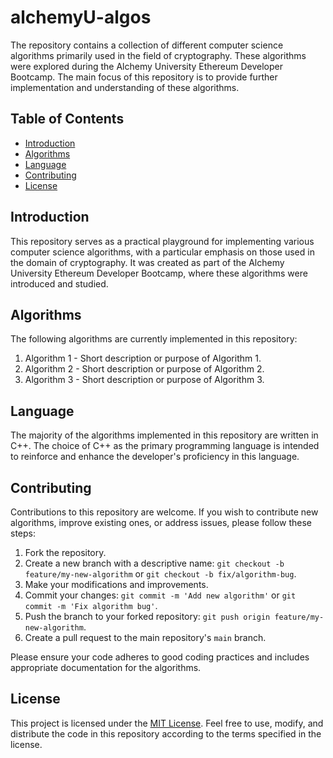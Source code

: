 # alchemyU-algos

The repository contains a collection of different computer science algorithms primarily used in the field of cryptography. These algorithms were explored during the Alchemy University Ethereum Developer Bootcamp. The main focus of this repository is to provide further implementation and understanding of these algorithms.

## Table of Contents

- [Introduction](#introduction)
- [Algorithms](#algorithms)
- [Language](#language)
- [Contributing](#contributing)
- [License](#license)

## Introduction

This repository serves as a practical playground for implementing various computer science algorithms, with a particular emphasis on those used in the domain of cryptography. It was created as part of the Alchemy University Ethereum Developer Bootcamp, where these algorithms were introduced and studied.

## Algorithms

The following algorithms are currently implemented in this repository:

1. Algorithm 1 - Short description or purpose of Algorithm 1.
2. Algorithm 2 - Short description or purpose of Algorithm 2.
3. Algorithm 3 - Short description or purpose of Algorithm 3.
   <!-- Add more algorithms here -->

## Language

The majority of the algorithms implemented in this repository are written in C++. The choice of C++ as the primary programming language is intended to reinforce and enhance the developer's proficiency in this language.

## Contributing

Contributions to this repository are welcome. If you wish to contribute new algorithms, improve existing ones, or address issues, please follow these steps:

1. Fork the repository.
2. Create a new branch with a descriptive name: `git checkout -b feature/my-new-algorithm` or `git checkout -b fix/algorithm-bug`.
3. Make your modifications and improvements.
4. Commit your changes: `git commit -m 'Add new algorithm'` or `git commit -m 'Fix algorithm bug'`.
5. Push the branch to your forked repository: `git push origin feature/my-new-algorithm`.
6. Create a pull request to the main repository's `main` branch.

Please ensure your code adheres to good coding practices and includes appropriate documentation for the algorithms.

## License

This project is licensed under the [MIT License](LICENSE). Feel free to use, modify, and distribute the code in this repository according to the terms specified in the license.